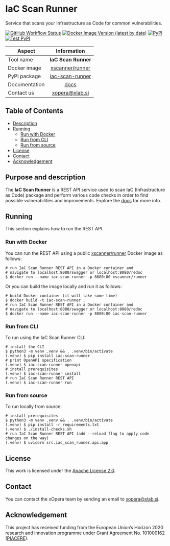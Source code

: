 # IaC Scan Runner
Service that scans your Infrastructure as Code for common vulnerabilities.

[![GitHub Workflow Status](https://img.shields.io/github/workflow/status/xlab-si/iac-scan-runner/Build%20and%20publish?label=ci%2Fcd)](https://github.com/xlab-si/iac-scan-runner/actions)
[![Docker Image Version (latest by date)](https://img.shields.io/docker/v/xscanner/runner?color=blue&label=docker)](https://hub.docker.com/r/xscanner/runner)
[![PyPI](https://img.shields.io/pypi/v/iac-scan-runner)](https://pypi.org/project/iac-scan-runner/)
[![Test PyPI](https://img.shields.io/badge/test%20pypi-dev%20version-blueviolet)](https://test.pypi.org/project/iac-scan-runner/)

| Aspect            | Information          |
| ----------------- |:--------------------:|
| Tool name         | **IaC Scan Runner**  |
| Docker image      | [xscanner/runner]    |
| PyPI package      | [iac-scan-runner]    |
| Documentation     | [docs]               |
| Contact us        | [xopera@xlab.si]     |

## Table of Contents
  - [Description](#purpose-and-description)
  - [Running](#running)
      - [Run with Docker](#run-with-docker)
      - [Run from CLI](#run-from-cli)
      - [Run from source](#run-from-source)
  - [License](#license)
  - [Contact](#contact)
  - [Acknowledgement](#acknowledgement)

## Purpose and description
The **IaC Scan Runner** is a REST API service used to scan IaC (Infrastructure as Code) package and perform various 
code checks in order to find possible vulnerabilities and improvements.
Explore the [docs] for more info.

## Running
This section explains how to run the REST API.

### Run with Docker
You can run the REST API using a public [xscanner/runner] Docker image as follows:

```console
# run IaC Scan Runner REST API in a Docker container and 
# navigate to localhost:8080/swagger or localhost:8080/redoc
$ docker run --name iac-scan-runner -p 8080:80 xscanner/runner
```

Or you can build the image locally and run it as follows:

```console
# build Docker container (it will take some time) 
$ docker build -t iac-scan-runner .
# run IaC Scan Runner REST API in a Docker container and 
# navigate to localhost:8080/swagger or localhost:8080/redoc
$ docker run --name iac-scan-runner -p 8080:80 iac-scan-runner
```

### Run from CLI
To run using the IaC Scan Runner CLI:

```console
# install the CLI
$ python3 -m venv .venv && . .venv/bin/activate
(.venv) $ pip install iac-scan-runner
# print OpenAPI specification
(.venv) $ iac-scan-runner openapi
# install prerequisites
(.venv) $ iac-scan-runner install
# run IaC Scan Runner REST API
(.venv) $ iac-scan-runner run
```

### Run from source
To run locally from source:

```console
# install prerequisites
$ python3 -m venv .venv && . .venv/bin/activate
(.venv) $ pip install -r requirements.txt
(.venv) $ ./install-checks.sh
# run IaC Scan Runner REST API (add --reload flag to apply code changes on the way)
(.venv) $ uvicorn src.iac_scan_runner.api:app
```

## License
This work is licensed under the [Apache License 2.0].

## Contact
You can contact the xOpera team by sending an email to [xopera@xlab.si].

## Acknowledgement
This project has received funding from the European Union’s Horizon 2020 research and innovation programme under Grant 
Agreement No. 101000162 ([PIACERE]).

[xscanner/runner]: https://hub.docker.com/r/xscanner/runner
[iac-scan-runner]: https://pypi.org/project/iac-scan-runner/
[Documentation]: https://xlab-si.github.io/iac-scanner-docs/02-runner.html
[docs]: https://xlab-si.github.io/iac-scanner-docs/02-runner.html
[xopera@xlab.si]: mailto:xopera@xlab.si
[Apache License 2.0]: https://www.apache.org/licenses/LICENSE-2.0
[PIACERE]: https://www.piacere-project.eu/
